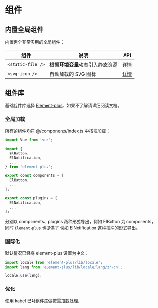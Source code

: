 # 组件

## 内置全局组件

内置两个非常实用的全局组件：

| 组件              | 说明                         | API                                         |
| ----------------- | ---------------------------- | ------------------------------------------- |
| `<static-file />` | 根据**环境变量**动态引入静态资源 | [详情](/reference/components/staticFile.md) |
| `<svg-icon />`    | 自动加载的 SVG 图标          | [详情](/reference/components/svgIcon.md)    |

## 组件库

基础组件库选择 [Element-plus](https://element-plus.gitee.io/#/zh-CN/component/installation)，如果不了解请详细阅读文档。

### 全局加载

所有的组件均在 @/components/index.ts 中按需加载：

```typescript
import Vue from 'vue';

import {
  ElButton,
  ElNotification,
  ...
} from 'element-plus';

export const components = [
  ElButton,
  ...
];

export const plugins = [
  ElNotification,
  ...
];
```

分别以 components、plugins 两种形式导出，例如 ElButton 为 components，同时 `Element-plus` 也提供了 例如 ElNotification 这种插件的形式导出。

### 国际化

默认情况已经将 element-plus 设置为中文：

```typescript
import locale from 'element-plus/lib/locale';
import lang from 'element-plus/lib/locale/lang/zh-cn';

locale.use(lang);
```

### 优化

使用 babel 已对组件库做按需加载处理。
